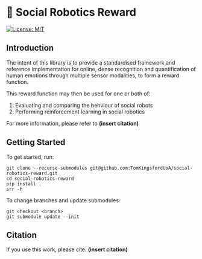 # :robot: Social Robotics Reward

[![License: MIT](https://img.shields.io/badge/License-MIT-yellow.svg)](https://opensource.org/licenses/MIT)

## Introduction

The intent of this library is to provide a standardised framework and reference implementation for online, dense
recognition and quantification of human emotions through multiple sensor modalities, to form a reward function.

This reward function may then be used for one or both of:
1. Evaluating and comparing the behviour of social robots
2. Performing reinforcement learning in social robotics

For more information, please refer to **(insert citation)**

## Getting Started

To get started, run:

    git clone --recurse-submodules git@github.com:TomKingsfordUoA/social-robotics-reward.git
    cd social-robotics-reward
    pip install .
    srr -h

To change branches and update submodules:


    git checkout <branch>
    git submodule update --init

## Citation

If you use this work, please cite:
**(insert citation)**